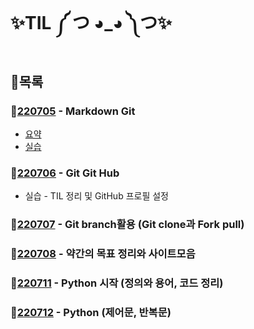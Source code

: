 # ✨TIL ༼ つ ◕_◕ ༽つ✨

## 🎯목록

### 🚩[220705](./220705/Markdown_Git.md) - Markdown Git

* [요약](./220705/TIL_0705_Summary.md)
* [실습](./220705/markdown_practice.md)

### 🚩[220706](./220706/TIL0706.md) - Git Git Hub

* 실습 - TIL 정리 및 GitHub 프로필 설정

### 🚩[220707](./220707/TIL0707.md) - Git branch활용 (Git clone과 Fork pull) 



### 🚩[220708](./220708/TIL0708.md) -  약간의 목표 정리와 사이트모음



### 🚩[220711](./220711/TIL0711.md) - Python 시작 (정의와 용어, 코드 정리)



### 🚩[220712](./220712/TIL0712.md) - Python (제어문, 반복문)